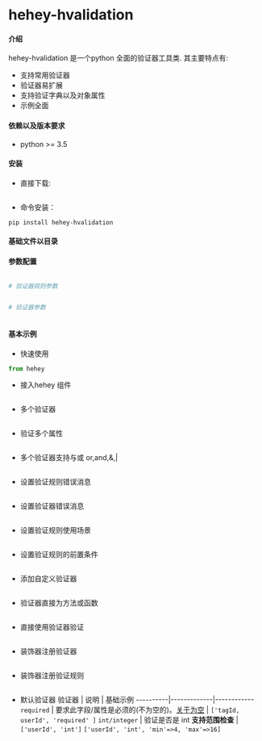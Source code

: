 # hehey-hvalidation

#### 介绍
hehey-hvalidation 是一个python 全面的验证器工具类.
其主要特点有:
  - 支持常用验证器
  - 验证器易扩展
  - 支持验证字典以及对象属性
  - 示例全面
  
#### 依赖以及版本要求
- python >= 3.5

#### 安装
- 直接下载:
```

```
- 命令安装：
```
pip install hehey-hvalidation
```
#### 基础文件以目录


#### 参数配置
```python

# 验证器规则参数


# 验证器参数



```
#### 基本示例
- 快速使用
```python
from hehey


```

- 接入hehey 组件
```python


```

- 多个验证器
```python


```

- 验证多个属性
```python

```

- 多个验证器支持与或 or,and,&,|
```python

```

- 设置验证规则错误消息
```python

```

- 设置验证器错误消息
```python

```

- 设置验证规则使用场景
```python

```

- 设置验证规则的前置条件
```python

```

- 添加自定义验证器
```python

```

- 验证器直接为方法或函数
```python

```

- 直接使用验证器验证
```python

```

- 装饰器注册验证器
```python

```

- 装饰器注册验证规则
```python

```


- 默认验证器
验证器 | 说明 | 基础示例
----------|-------------|------------
`required`  | 要求此字段/属性是必须的(不为空的)。[关于为空](#about-empty-value) | `['tagId, userId', 'required' ]`
`int/integer`   | 验证是否是 int **支持范围检查** | `['userId', 'int']` `['userId', 'int', 'min'=>4, 'max'=>16]`
